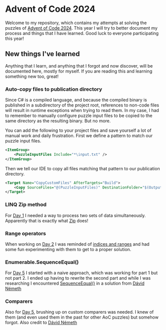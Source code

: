 # Advent of Code 2024
Welcome to my repository, which contains my attempts at solving the 
puzzles of [Advent of Code 2024]. This year I will try to better document 
my process and things that I have learned. Good luck to everyone 
participating this year!

[Advent of Code 2024]: https://adventofcode.com/2024/

## New things I've learned
Anything that I learn, and anything that I forgot and now discover,
will be documented here, mostly for myself. If you are reading this
and learning something new too, great!

### Auto-copy files to publication directory
Since C# is a compiled language, and because the compiled binary is
published in a subdirectory of the project root, references to non-code
files will result in runtime exceptions when trying to read them. In
my case, I had to remember to manually configure puzzle input files 
to be copied to the same directory as the resulting binary. But no 
more. 

You can add the following to your project files and save yourself
a lot of manual work and daily frustration. First we define a 
pattern to match our puzzle input files. 

```xml
<ItemGroup>
    <PuzzleInputFiles Include="*\input.txt" />
</ItemGroup>
```

Then we tell our IDE to copy all files matching that pattern to our
publication directory.

```xml
<Target Name="CopyCustomFiles" AfterTargets="Build">
    <Copy SourceFiles="@(PuzzleInputFiles)" DestinationFolder="$(OutputPath)%(RecursiveDir)" />
</Target>
```

### LINQ Zip method

For [Day 1] I needed a way to process two sets of data simultaneously. 
Apparently that is exactly what [Zip] does!

[Day 1]: https://adventofcode.com/2024/day/1
[Zip]: https://learn.microsoft.com/en-us/dotnet/csharp/linq/standard-query-operators/projection-operations#zip

### Range operators

When working on [Day 2] I was reminded of [indices and ranges] and had some 
fun experimenting with them to get to a proper solution.

[Day 2]: https://adventofcode.com/2024/day/2
[indices and ranges]: https://learn.microsoft.com/en-us/dotnet/csharp/tutorials/ranges-indexes

### Enumerable.SequenceEqual()

For [Day 5] I started with a naive approach, which was working for 
part 1 but not part 2. I ended up having to rewrite the second part and
while I was researching I encountered [SequenceEqual()] in a solution
from [Dávid Németh]

[Day 5]: https://adventofcode.com/2024/day/5
[SequenceEqual()]: https://learn.microsoft.com/en-us/dotnet/api/system.linq.enumerable.sequenceequal
[Dávid Németh]: https://github.com/encse/adventofcode/blob/master/2024/Day05/Solution.cs

### Comparers

Also for [Day 5], brushing up on custom comparers was needed. I knew
of them (and even used them in the past for other AoC puzzles) but somehow
forgot. Also credit to [Dávid Németh]

